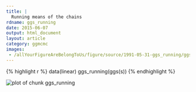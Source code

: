 ```yaml
---
title: |
  Running means of the chains
rdname: ggs_running
date: 2015-06-07
output: html_document
layout: article
category: ggmcmc
images:
 - /allYourFigureAreBelongToUs/figure/source/1991-05-31-ggs_running/ggs_running-1.png
---
```





{% highlight r %}
data(linear)
ggs_running(ggs(s))
{% endhighlight %}

![plot of chunk ggs_running](/allYourFigureAreBelongToUs/figure/source/1991-05-31-ggs_running/ggs_running-1.png) 